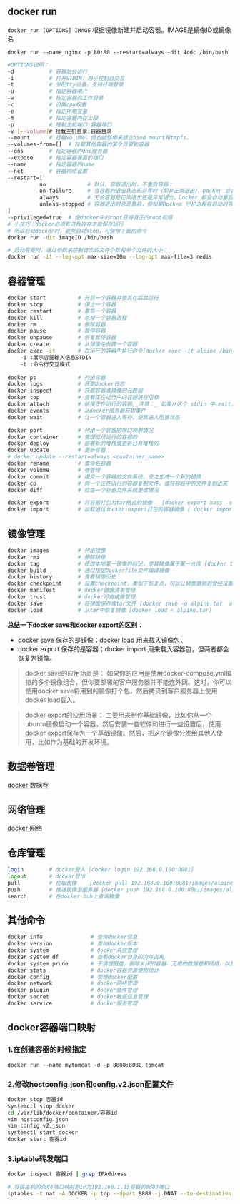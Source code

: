 
## docker run

`docker run [OPTIONS] IMAGE`  根据镜像新建并启动容器。IMAGE是镜像ID或镜像名

`docker run --name nginx -p 80:80 --restart=always -dit 4cdc /bin/bash`

```bash
#OPTIONS说明：
-d           # 容器后台运行
-i           # 打开STDIN，用于控制台交互
-t           # 分配tty设备，支持终端登录
-u           # 指定容器用户
-w           # 指定容器的工作目录
-c           # 设置cpu权重
-e           # 指定环境变量
-m           # 指定容器内存上限
-p           # 映射主机端口:容器端口
-v [--volume]# 挂载主机目录:容器目录
--mount      # 挂载volume，但也能够用来建立bind mount和tmpfs。
--volumes-from=[]  # 挂载其他容器的某个目录到容器
--dns        # 指定容器的dns服务器
--expose     # 指定容器暴露的端口
--name       # 指定容器的name
--net        # 容器网络设置
--restart=[
          no             # 默认，容器退出时，不重启容器；
          on-failure     # 当容器的退出状态码非零时（即非正常退出），Docker 会自动重启容器；
          always         # 无论容器是正常退出还是异常退出，Docker 都会自动重启容器；
          unless-stopped # 容器退出时总是重启，但如果Docker 守护进程在启动时容器已经停止，则不会重启。也就是说，它会忽略Docker 启动时就已经停止的容器
]
--privileged=true  # 使docker中的root获得真正的root权限
# 小技巧：docker必须有进程存在才能保存运行
# 所以启动docker时，避免自动stop，可使用下面的命令
docker run -dit imageID /bin/bash

# 启动容器时，通过参数来控制日志的文件个数和单个文件的大小：
docker run -it --log-opt max-size=10m --log-opt max-file=3 redis
```

## 容器管理

```bash
docker start          # 开启一个容器并使其在后台运行
docker stop           # 停止一个容器
docker restart        # 重启一个容器
docker kill           # 杀掉一个容器进程
docker rm             # 删除容器
docker pause          # 暂停容器
docker unpause        # 恢复暂停容器
docker create         # 从镜像中创建一个容器
docker exec -it       # 在运行的容器中执行命令[docker exec -it alpine /bin/sh ]
    -i :展示容器输入信息STDIN
    -t :命令行交互模式
  
docker ps             # 列出容器
docker logs           # 获取docker日志
docker inspect        # 获取容器或镜像的元数据
docker top            # 查看正在运行中的容器进程信息
docker attach         # 链接正在运行的容器,_注意：_ 如果从这个 stdin 中 exit，会导致容器的停止。
docker events         # 从docker服务器获取事件
docker wait           # 让一个容器进入等待，使其进入阻塞状态

docker port           # 列出一个容器的端口映射情况
docker container      # 管理已经运行的容器的
docker deploy         # 部署新的堆栈或更新已有堆栈的
docker update         # 更新容器
# docker update --restart=always <container_name>
docker rename         # 重命名容器
docker volume         # 卷管理
docker commit         # 提交一个容器的文件系统，使之生成一个新的镜像
docker cp             # 向一个正在运行的容器复制文件，或将容器中的文件复制出来
docker diff           # 检查一个容器文件系统更改情况

docker export         # 将容器打包为tar格式的镜像   [docker export hass -o hass.tar ]
docker import         # 加载通过docker export打包的容器镜像 [ docker import hass.tar ]
```

## 镜像管理

```bash
docker images         # 列出镜像
docker rmi            # 删除镜像
docker tag            # 修改本地某一镜像的标记，使其镜像属于某一仓库 [docker tag alpine:3.15 192.168.0.100:8081/images/alpine:3.15]
docker build          # 通过指定Dockerfile文件编译镜像
docker history        # 查看镜像历史
docker checkpoint     # 设置checkpoint，类似于恢复点，可以让镜像撤销到曾经设置的某一个checkpoint上
docker manifest       # docker镜像清单管理
docker trust          # docker可信镜像管理
docker save           # 将镜像保存成tar文件 [docker save -o alpine.tar  alpine:3.15]
docker load           # 从tar中恢复镜像 [docker load < alpine.tar]
```

**总结一下docker save和docker export的区别：**

- docker save   保存的是镜像；docker load   用来载入镜像包，
- docker export 保存的是容器；docker import 用来载入容器包，但两者都会恢复为镜像。

> docker save的应用场景是：
> 如果你的应用是使用docker-compose.yml编排的多个镜像组合，但你要部署的客户服务器并不能连外网。这时，你可以使用docker save将用到的镜像打个包，然后拷贝到客户服务器上使用docker load载入。

> docker export的应用场景：
> 主要用来制作基础镜像，比如你从一个ubuntu镜像启动一个容器，然后安装一些软件和进行一些设置后，使用docker export保存为一个基础镜像。然后，把这个镜像分发给其他人使用，比如作为基础的开发环境。

## 数据卷管理

[docker 数据卷](docker%20数据卷.md)

## 网络管理

[docker 网络](docker%20网络.md)

## 仓库管理

```bash
login        # docker登入 [docker login 192.168.0.100:8081]
logout       # docker登出
pull         # 拉取镜像    [docker pull 192.168.0.100:8081/images/alpine:3.15]
push         # 推送镜像至服务器 [docker push 192.168.0.100:8081/images/alpine:3.15]
search       # 在docker hub上查询镜像
```

## 其他命令

```bash
docker info               # 查询docker信息
docker version            # 查询docker版本
docker system             # docker系统管理
docker system df          # 查看docker自身的内存占用
docker system prune       # 于清理磁盘，删除关闭的容器、无用的数据卷和网络，以及dangling镜像(即无tag的镜像)。
docker stats              # docker容器资源使用统计
docker config             # 管理docker配置
docker network            # docker网络管理
docker plugin             # docker插件管理
docker secret             # docker敏感信息管理
docker service            # docker服务管理
```

## docker容器端口映射

### 1.在创建容器的时候指定

`docker run --name mytomcat -d -p 8888:8080 tomcat`

### 2.修改hostconfig.json和config.v2.json配置文件

```bash
docker stop 容器id
systemctl stop docker
cd /var/lib/docker/container/容器id
vim hostconfig.json
vim config.v2.json
systemctl start docker
docker start 容器id
```

### 3.iptable转发端口

```bash
docker inspect 容器id | grep IPAddress

# 将宿主机的8888端口映射到IP为192.168.1.15容器的8080端口
iptables -t nat -A DOCKER -p tcp --dport 8888 -j DNAT --to-destination 192.168.1.15:8080
```

‍
